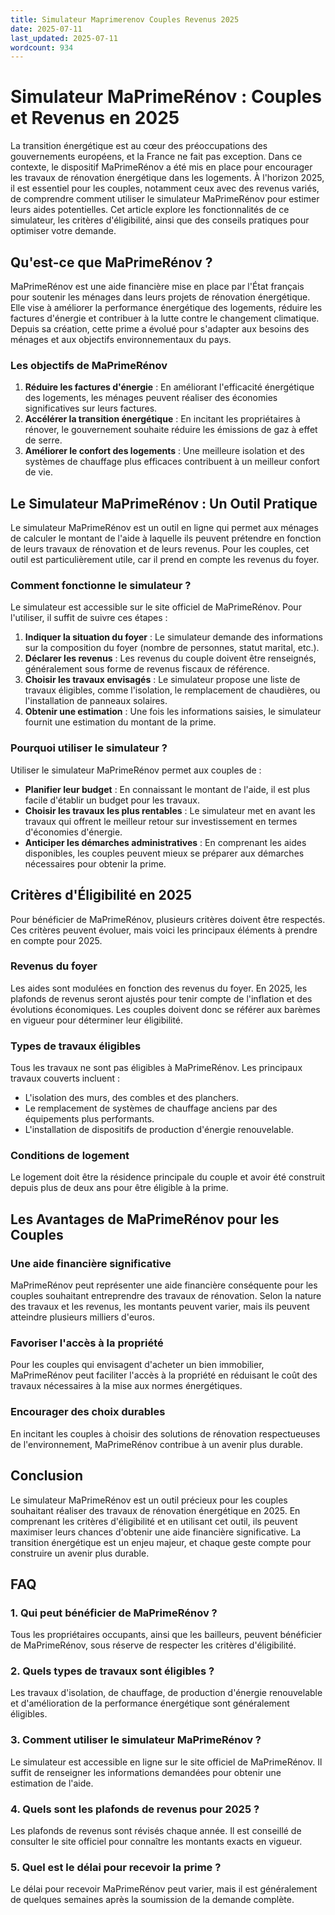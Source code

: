 ```yaml
---
title: Simulateur Maprimerenov Couples Revenus 2025
date: 2025-07-11
last_updated: 2025-07-11
wordcount: 934
---
```


# Simulateur MaPrimeRénov : Couples et Revenus en 2025

La transition énergétique est au cœur des préoccupations des gouvernements européens, et la France ne fait pas exception. Dans ce contexte, le dispositif MaPrimeRénov a été mis en place pour encourager les travaux de rénovation énergétique dans les logements. À l'horizon 2025, il est essentiel pour les couples, notamment ceux avec des revenus variés, de comprendre comment utiliser le simulateur MaPrimeRénov pour estimer leurs aides potentielles. Cet article explore les fonctionnalités de ce simulateur, les critères d'éligibilité, ainsi que des conseils pratiques pour optimiser votre demande.

## Qu'est-ce que MaPrimeRénov ?

MaPrimeRénov est une aide financière mise en place par l'État français pour soutenir les ménages dans leurs projets de rénovation énergétique. Elle vise à améliorer la performance énergétique des logements, réduire les factures d'énergie et contribuer à la lutte contre le changement climatique. Depuis sa création, cette prime a évolué pour s'adapter aux besoins des ménages et aux objectifs environnementaux du pays.

### Les objectifs de MaPrimeRénov

1. **Réduire les factures d'énergie** : En améliorant l'efficacité énergétique des logements, les ménages peuvent réaliser des économies significatives sur leurs factures.
2. **Accélérer la transition énergétique** : En incitant les propriétaires à rénover, le gouvernement souhaite réduire les émissions de gaz à effet de serre.
3. **Améliorer le confort des logements** : Une meilleure isolation et des systèmes de chauffage plus efficaces contribuent à un meilleur confort de vie.

## Le Simulateur MaPrimeRénov : Un Outil Pratique

Le simulateur MaPrimeRénov est un outil en ligne qui permet aux ménages de calculer le montant de l'aide à laquelle ils peuvent prétendre en fonction de leurs travaux de rénovation et de leurs revenus. Pour les couples, cet outil est particulièrement utile, car il prend en compte les revenus du foyer.

### Comment fonctionne le simulateur ?

Le simulateur est accessible sur le site officiel de MaPrimeRénov. Pour l'utiliser, il suffit de suivre ces étapes :

1. **Indiquer la situation du foyer** : Le simulateur demande des informations sur la composition du foyer (nombre de personnes, statut marital, etc.).
2. **Déclarer les revenus** : Les revenus du couple doivent être renseignés, généralement sous forme de revenus fiscaux de référence.
3. **Choisir les travaux envisagés** : Le simulateur propose une liste de travaux éligibles, comme l'isolation, le remplacement de chaudières, ou l'installation de panneaux solaires.
4. **Obtenir une estimation** : Une fois les informations saisies, le simulateur fournit une estimation du montant de la prime.

### Pourquoi utiliser le simulateur ?

Utiliser le simulateur MaPrimeRénov permet aux couples de :

- **Planifier leur budget** : En connaissant le montant de l'aide, il est plus facile d'établir un budget pour les travaux.
- **Choisir les travaux les plus rentables** : Le simulateur met en avant les travaux qui offrent le meilleur retour sur investissement en termes d'économies d'énergie.
- **Anticiper les démarches administratives** : En comprenant les aides disponibles, les couples peuvent mieux se préparer aux démarches nécessaires pour obtenir la prime.

## Critères d'Éligibilité en 2025

Pour bénéficier de MaPrimeRénov, plusieurs critères doivent être respectés. Ces critères peuvent évoluer, mais voici les principaux éléments à prendre en compte pour 2025.

### Revenus du foyer

Les aides sont modulées en fonction des revenus du foyer. En 2025, les plafonds de revenus seront ajustés pour tenir compte de l'inflation et des évolutions économiques. Les couples doivent donc se référer aux barèmes en vigueur pour déterminer leur éligibilité.

### Types de travaux éligibles

Tous les travaux ne sont pas éligibles à MaPrimeRénov. Les principaux travaux couverts incluent :

- L'isolation des murs, des combles et des planchers.
- Le remplacement de systèmes de chauffage anciens par des équipements plus performants.
- L'installation de dispositifs de production d'énergie renouvelable.

### Conditions de logement

Le logement doit être la résidence principale du couple et avoir été construit depuis plus de deux ans pour être éligible à la prime.

## Les Avantages de MaPrimeRénov pour les Couples

### Une aide financière significative

MaPrimeRénov peut représenter une aide financière conséquente pour les couples souhaitant entreprendre des travaux de rénovation. Selon la nature des travaux et les revenus, les montants peuvent varier, mais ils peuvent atteindre plusieurs milliers d'euros.

### Favoriser l'accès à la propriété

Pour les couples qui envisagent d'acheter un bien immobilier, MaPrimeRénov peut faciliter l'accès à la propriété en réduisant le coût des travaux nécessaires à la mise aux normes énergétiques.

### Encourager des choix durables

En incitant les couples à choisir des solutions de rénovation respectueuses de l'environnement, MaPrimeRénov contribue à un avenir plus durable.

## Conclusion

Le simulateur MaPrimeRénov est un outil précieux pour les couples souhaitant réaliser des travaux de rénovation énergétique en 2025. En comprenant les critères d'éligibilité et en utilisant cet outil, ils peuvent maximiser leurs chances d'obtenir une aide financière significative. La transition énergétique est un enjeu majeur, et chaque geste compte pour construire un avenir plus durable.

## FAQ

### 1. Qui peut bénéficier de MaPrimeRénov ?

Tous les propriétaires occupants, ainsi que les bailleurs, peuvent bénéficier de MaPrimeRénov, sous réserve de respecter les critères d'éligibilité.

### 2. Quels types de travaux sont éligibles ?

Les travaux d'isolation, de chauffage, de production d'énergie renouvelable et d'amélioration de la performance énergétique sont généralement éligibles.

### 3. Comment utiliser le simulateur MaPrimeRénov ?

Le simulateur est accessible en ligne sur le site officiel de MaPrimeRénov. Il suffit de renseigner les informations demandées pour obtenir une estimation de l'aide.

### 4. Quels sont les plafonds de revenus pour 2025 ?

Les plafonds de revenus sont révisés chaque année. Il est conseillé de consulter le site officiel pour connaître les montants exacts en vigueur.

### 5. Quel est le délai pour recevoir la prime ?

Le délai pour recevoir MaPrimeRénov peut varier, mais il est généralement de quelques semaines après la soumission de la demande complète.